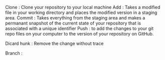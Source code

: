 Clone : Clone your repository to your local machine
Add : Takes a modified file in your working directory and places the modified version in a staging area.
Commit : Takes everything from the staging area and makes a permanant snapshot of the current state of your repository that is associated with a unique identifier
Push : to add the changes to your git repo files on your computer to the version of your repository on GitHub.


Dicard hunk : Remove the change without trace

Branch : 

